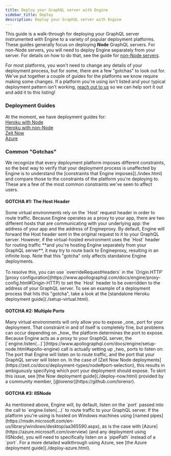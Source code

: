 ```yaml
---
title: Deploy your GraphQL server with Engine
sidebar_title: Deploy
description: Deploy your GraphQL server with Engine
---
```


This guide is a walk-through for deploying your GraphQL server  instrumented
with Engine to a variety of popular deployment platforms. These guides generally
focus on deploying **Node** GraphQL servers. For non-Node servers, you will need
to deploy Engine separately from your server. For details on how to do that,
see the guide for [non-Node servers](./setup-standalone.html).

For most platforms, you won't need to change any details of your deployment
process, but for some, there are a few "gotchas" to look out for. We've put
together a couple of guides for the platforms we know require making some
changes. If a platform you're using isn't listed and your typical deployment
pattern isn't working, 
[reach out to us](https://www.apollographql.com/support) so we can help 
sort it out and add it to this listing!

<h3 id="Guides">Deployment Guides</h3>

At the moment, we have deployment guides for:  
[Heroku with Node](./deploy-heroku.html)  
[Heroku with non-Node](./setup-virtual.html)  
[Zeit Now](./deploy-now.html)  
[Azure](./deploy-azure.html)

<h3 id="heroku">Common "Gotchas"</h3>
We recognize that every deployment platform imposes different constraints,
so the best way to verify that your deployment process is unaffected by
Engine is to understand the [constraints that Engine imposes](./index.html)
and compare those to the constraints of the platform you're deploying to. 
These are a few of the most common constraints we've seen to affect users.

<h4 id="host-header">GOTCHA #1: The Host Header</h4>
Some virtual environments rely on the `Host` request header in order to 
route traffic. Because Engine operates as a proxy to your app, there are
two different hosts that are communicating with your underlying app: the
address of your app and the address of Engineproxy. By default, Engine will
forward the Host header sent in the original request to it to your GraphQL
server. However, if the virtual-hosted environment uses the `Host` header
for routing traffic **and you're hosting Engine separately from your 
GraphQL server**, it may try to route back to Engineproxy, resulting in
an infinite loop. Note that this "gotcha" only affects standalone Engine
deployments.
<br></br>  
To resolve this, you can use `overrideRequestHeaders` in
the `Origin.HTTP` 
[proxy configuration](https://www.apollographql.com/docs/engine/proxy-config.html#Origin-HTTP)
to set the `Host` header to be overridden to the address of your GraphQL server.
To see an example of a deployment process that hits this "gotcha", take a look
at the [standalone Heroku deployment guide](./setup-virtual.html).

<h4 id="multiple-ports">GOTCHA #2: Multiple Ports</h4>
Many virtual environments will only allow you to expose _one_ port for your 
deployment. That constraint in and of itself is completely fine, but problems
can occur depending on _how_ the platform determines the port to expose. Because
Engine acts as a proxy to your GraphQL server, the 
[`engine.listen(...)`](https://www.apollographql.com/docs/engine/setup-node.html#apollo-engine)
call is actually setting up _two_ ports to listen on: The port that Engine will listen
on to route traffic, and the port that your GraphQL server will listen on. In the
case of [Zeit Now Node deployments](https://zeit.co/docs/deployment-types/node#port-selection),
this results in ambiguously specifying which port your deployment should expose. To
skirt this issue, see [the Now deployment guide](./deploy-now.html) provided by a
community member, [@lorensr](https://github.com/lorensr). 
 
<h4 id="iisnode">GOTCHA #3: IISNode</h4>
As mentioned above, Engine will, by default, listen on the `port` passed into the
call to `engine.listen(...)` to route traffic to your GraphQL server. If the
platform you're using is hosted on Windows machines using 
[named pipes](https://msdn.microsoft.com/en-us/library/windows/desktop/aa365590.aspx),
as is the case with [Azure](https://azure.microsoft.com/overview) 
(and any deployment using IISNode), you will need to specifically listen on a 
`pipePath` instead of a `port`. For a more detailed walkthrough using Azure, see
[the Azure deployment guide](./deploy-azure.html).